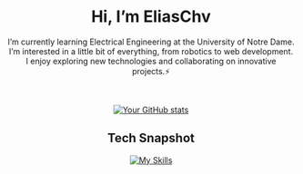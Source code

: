 <h1 align=center>Hi, I’m EliasChv
</h1>

<div align=center>

I’m currently learning Electrical Engineering at the University of Notre Dame. I’m interested in a little bit of everything, from robotics to web development. I enjoy exploring new technologies and collaborating on innovative projects.⚡

<br>
  
[![Your GitHub stats](https://github-readme-stats.vercel.app/api?username=EliasChv)](https://github.com/anuraghazra/github-readme-stats)

<h2 align=center>Tech Snapshot
</h2>

<div align="center">

[![My Skills](https://skillicons.dev/icons?i=docker,c,cpp,matlab,python,linux,arduino)](https://skillicons.dev)





<!---
EliasChv/EliasChv is a ✨ special ✨ repository because its `README.md` (this file) appears on your GitHub profile.
You can click the Preview link to take a look at your changes.
--->
